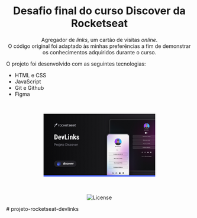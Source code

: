 <h1 align="center"> Desafio final do curso Discover da Rocketseat </h1>

<p align="center">
Agregador de <i>links</i>, um cartão de visitas <i>online</i>. <br/>
O código original foi adaptado às minhas preferências a fim de demonstrar os conhecimentos adquiridos durante o curso. <br/>

O projeto foi desenvolvido com as seguintes tecnologias:
- HTML e CSS
- JavaScript
- Git e Github
- Figma
<br/>

<p align="center">
  <img alt="projeto DevLinks" src=".github/preview.jpg" width="60%">
</p>
<br/>
<p align="center">
  <img alt="License" src="https://img.shields.io/static/v1?label=license&message=MIT&color=49AA26&labelColor=000000">
</p>
# projeto-rocketseat-devlinks
